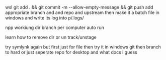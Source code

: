 wsl git add . && git commit -m --allow-empty-message && git push
add appropriate branch and and repo and upstream
then make it a batch file in windows and write its log into p/.logs/

npp workiung dir
branch per computer
auto run

learn how to remove dir or un track/unstage

try symlynk again but first just for file
then try it in windows git
then branch to hard or just seperate repo for desktop and what docs i guess
